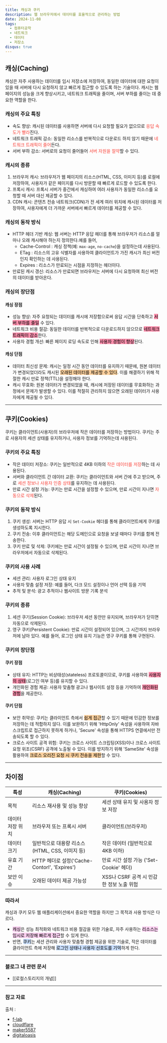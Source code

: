 ```yaml
---
title: 캐싱과 쿠키
description: 웹 브라우저에서 데이터를 효율적으로 관리하는 방법
date: 2024-11-08
tags:
  - 컴퓨터공학
  - 네트워크
  - 데이터
  - 저장소
disqus: true
---
```

## 캐싱(Caching)

캐싱은 자주 사용하는 데이터를 임시 저장소에 저장하여, 동일한 데이터에 대한 요청이 있을 때 서버에 다시 요청하지 않고 빠르게 접근할 수 있도록 하는 기술이다. 캐시는 웹 페이지의 성능을 크게 향상시키고, 네트워크 트래픽을 줄이며, 서버 부하를 줄이는 데 중요한 역할을 한다.

### 캐싱의 주요 특징
- 속도 향상: 캐시된 데이터를 사용하면 서버에 다시 요청할 필요가 없으므로 <font color="#fa453c">응답 속도가 빨라</font>진다.
- 네트워크 트래픽 감소: 동일한 리소스를 반복적으로 다운로드 하지 않기 때문에 <font color="#fa453c">네트워크 트래픽이 줄어</font>든다.
- 서버 부하 감소: 서버로의 요청이 줄어들어 <font color="#fa453c">서버 자원을 절약</font>할 수 있다.

### 캐시의 종류
1. 브라우저 캐시: 브라우저가 웹 페이지의 리소스(HTML, CSS, 이미지 등)를 로컬에 저장하여, 사용자가 같은 페이지를 다시 방문할 때 빠르게 로드할 수 있도록 한다.
2. 프록시 캐시: 프록시 서버가 중간에서 캐싱하여 여러 사용자가 동일한 리소스를 요청할 때 서버 대신 제공할 수 있다.
3. CDN 캐시: 콘텐츠 전송 네트워크(CDN)가 전 세계 여러 위치에 캐시된 데이터를 저장하여, 사용자에게 더 가까운 서버에서 빠르게 데이터를 제공할 수 있다.

### 캐싱의 동작 방식
- HTTP 헤더 기반 캐싱: 웹 서버는 HTTP 응답 헤더를 통해 브라우저가 리소스를 얼마나 오래 캐시해야 하는지 정의한다.예를 들어,
	- Cache-Control : 캐싱 정책(예: `max-age`, `no-cache`)을 설정하는데 사용된다.
	- ETag : 리소스의 고유 식별자를 사용하여 클라이언트가 가진 캐시가 최신 버전인지 확인하는 데 사용된다.
	- Expires : 리소스가 만료되는 시점을 지정하는 헤더이다.
- 만료된 캐시 갱신: 리소스가 만료되면 브라우저는 서버에 다시 요청하여 최신 버전의 데이터를 받아온다.

### 캐싱의 장단점
#### 캐싱 장점
- 성능 향상: 자주 요청되는 데이터를 캐시에 저장함으로써 응답 시간을 단축하고 <mark style="background: #FF5582A6;">서버 부하를 줄일</mark> 수 있다.
- 네트워크 비용 절감: 동일한 데이터를 반복적으로 다운로드하지 않으므로 <mark style="background: #FF5582A6;">네트워크 트래픽이 감소</mark>한다.
- 사용자 경험 개선: 빠른 페이지 로딩 속도로 인해 <mark style="background: #FF5582A6;">사용자 경험이 향상</mark>된다.

#### 캐싱 단점
- 데이터 최신성 문제: 캐시는 일정 시간 동안 데이터를 유지하기 때문에, 원본 데이터가 변경되었더라도 캐시된 <mark style="background: #FFB86CA6;">오래된 데이터를 제공할 수 있다</mark>. 이를 해결하기 위해 적절한 캐시 만료 정책(TTL)을 설정해야 한다.
- 캐시 무효화: 원본 데이터가 변경되었을 때, 캐시에 저장된 데이터를 무효화하는 과정에서 문제가 발생할 수 있다. 이를 적절히 관리하지 않으면 오래된 데이터가 사용자에게 제공될 수 있다.

---
## 쿠키(Cookies)

쿠키는 클라이언트(사용자)의 브라우저에 작은 데이터를 저장하는 방법이다. 쿠키는 주로 사용자의 세션 상태를 유지하거나, 사용자 정보를 기억하는데 사용된다.

### 쿠키의 주요 특징
- 작은 데이터 저장소: 쿠키는 일반적으로 4KB 이하의 <font color="#fa453c">작은 데이터를 저장</font>하는 데 사용된다.
- 서버와 클라이언트 간 데이터 교환: 쿠키는 클라이언트와 서버 간에 주고 받으며, 주로 <font color="#fa453c">세션 정보나 사용자 인증 상태</font>를 유지하는 데 사용된다.
- 만료 시간 설정 가능: 쿠키는 만료 시간을 설정할 수 있으며, 만료 시간이 지나면 <font color="#fa453c">자동으로 삭제</font>된다.

### 쿠키의 동작 방식
1. 쿠키 생성: 서버는 HTTP 응답 시 `Set-Cookie` 헤더를 통해 클라이언트에게 쿠키를 생성하도록 지시한다.
2. 쿠키 전송: 이후 클라이언트는 해당 도메인으로 요청을 보낼 때마다 쿠키를 함께 전송한다.
3. 쿠키 만료 및 삭제: 쿠키에는 만료 시간이 설정될 수 있으며, 만료 시간이 지나면 브라우저에서 자동으로 삭제된다.

### 쿠키의 사용 사례
- 세션 관리: 사용자 로그인 상태 유지
- 사용자 맞춤 설정 저장: 예를 들어, 다크 모드 설정이나 언어 선택 등을 기억
- 추적 및 분석: 광고 추적이나 웹사이트 방문 기록 분석

### 쿠키의 종류
1. 세션 쿠기(Session Cookie): 브라우저 세션 동안만 유지되며, 브라우저가 닫히면 자동으로 삭제된다.
2. 영구 쿠키(Persistent Cookie): 만료 시간이 설정되어 있으며, 그 시간까지 브라우저에 남아 있다. 예를 들어, 로그인 상태 유지 기능은 영구 쿠키를 통해 구현된다.

### 쿠키의 장단점
#### 쿠키 장점
- 상태 유지: HTTP는 비상태성(stateless) 프로토콜이므로, 쿠키를 사용하여 <mark style="background: #FF5582A6;">사용자의 상태</mark>(로그인 여부 등)를 유지할 수 있다.
- 개인화된 경험 제공: 사용자 맞춤형 광고나 웹사이트 설정 등을 기억하여 <mark style="background: #FF5582A6;">개인화된 경험</mark>을 제공한다.

#### 쿠키 단점
- 보안 취약성: 쿠키는 클라이언트 측에서 <mark style="background: #FFB86CA6;">쉽게 접근</mark>할 수 있기 때문에 민감한 정보를 저장하는 데 적합하지 않다. 이를 보완하기 위해 'HttpOnly' 속성을 사용하여 자바스크립트로 접근하지 못하게 하거나, 'Secure' 속성을 통해 HTTPS 연결에서만 전송되도록 할 수 있다.
- 크로스 사이트 공격 위험: 쿠키는 크로스 사이트 스크립팅(XSS)이나 크로스 사이트 요청 위조(CSRF) 공격에 노출될 수 있다. 이를 방지하기 위해 'SameSite' 속성을 활용하여 <mark style="background: #FFB86CA6;">크로스 오리진 요청 시 쿠키 전송을 제한</mark>할 수 있다.

---

## 차이점

| 특성        | 캐싱(Caching)                             | 쿠키(Cookies)                   |
| --------- | --------------------------------------- | ----------------------------- |
| 목적        | 리소스 재사용 및 성능 향상                         | 세션 상태 유지 및 사용자 정보 저장          |
| 데이터 저장 위치 | 브라우저 또는 프록시 서버                          | 클라이언트(브라우저)                   |
| 데이터 크기    | 일반적으로 대용량 리소스(HTML, CSS, 이미지 등)         | 작은 데이터 (일반적으로 4KB 이하)         |
| 유효 기간     | HTTP 헤더로 설정('Cache-Contorl', 'Expires') | 만료 시간 설정 가능 ('Set-Cookie' 헤더) |
| 보안 이슈     | 오래된 데이터 제공 가능성                          | XSS나 CSRF 공격 시 민감한 정보 노출 위험   |

### 따라서
캐싱과 쿠키 모두 웹 애플리케이션에서 중요한 역할을 하지만 그 목적과 사용 방식은 다르다.
- <mark style="background: #FFB8EBA6;">캐싱</mark>은 성능 최적화와 네트워크 비용 절감을 위한 기술로, 자주 사용하는 <mark style="background: #FFB8EBA6;">리소스는 임시로 저장해 빠르게 접근</mark>할 수 있게 한다.
- 반면, <mark style="background: #ADCCFFA6;">쿠키</mark>는 세션 관리와 사용자 맞춤형 경험 제공을 위한 기술로, 작은 데이터를 클라이언트 측에 저장해 <mark style="background: #ADCCFFA6;">로그인 상태나 사용자 선호도를 기억</mark>하게 한다.

---
### 블로그 내 관련 문서
- [[로컬스토리지의 개념]]

---
### 참고 자료
출처 :
- <a href="https://f-lab.kr/insight/understanding-caching-strategies-in-web-development" target="_blank">f-lab</a>
- <a href="https://www.cloudflare.com/ko-kr/learning/cdn/what-is-caching/" target="_blank">cloudflare</a>
- <a href="https://maker5587.tistory.com/72" target="_blank">maker5587</a>
- <a href="https://digitaloasis.tistory.com/entry/cookie-and-session" target="_blank">digitaloasis</a>